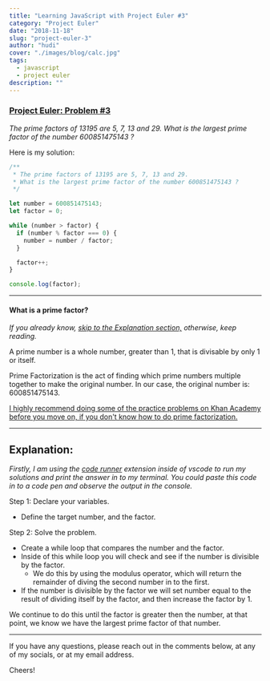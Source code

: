 ```yaml
---
title: "Learning JavaScript with Project Euler #3"
category: "Project Euler"
date: "2018-11-18"
slug: "project-euler-3"
author: "hudi"
cover: "./images/blog/calc.jpg"
tags:
  - javascript
  - project euler
description: ""
---
```


### [Project Euler: Problem #3](https://projecteuler.net/problem=3)

_The prime factors of 13195 are 5, 7, 13 and 29.
What is the largest prime factor of the number 600851475143 ?_

Here is my solution:

```javascript
/**
 * The prime factors of 13195 are 5, 7, 13 and 29.
 * What is the largest prime factor of the number 600851475143 ?
 */

let number = 600851475143;
let factor = 0;

while (number > factor) {
  if (number % factor === 0) {
    number = number / factor;
  }

  factor++;
}

console.log(factor);
```

---

#### What is a prime factor?

_If you already know, [skip to the Explanation section,](#Explanation) otherwise, keep reading._

A prime number is a whole number, greater than 1, that is divisable by only 1 or itself.

Prime Factorization is the act of finding which prime numbers multiple together to make the original number. In our case, the original number is: 600851475143.

[I highly recommend doing some of the practice problems on Khan Academy before you move on, if you don't know how to do prime factorization.](https://www.khanacademy.org/math/pre-algebra/pre-algebra-factors-multiples/pre-algebra-prime-factorization-prealg/e/prime_factorization)

---

## Explanation:

<a id="Explanation"/>

_Firstly, I am using the [code runner](https://marketplace.visualstudio.com/items?itemName=formulahendry.code-runner) extension inside of vscode to run my solutions and print the answer in to my terminal. You could paste this code in to a code pen and observe the output in the console._

Step 1: Declare your variables.

- Define the target number, and the factor.

Step 2: Solve the problem.

- Create a while loop that compares the number and the factor.
- Inside of this while loop you will check and see if the number is divisible by the factor.
  - We do this by using the modulus operator, which will return the remainder of diving the second number in to the first.
- If the number is divisible by the factor we will set number equal to the result of dividing itself by the factor, and then increase the factor by 1.

We continue to do this until the factor is greater then the number, at that point, we know we have the largest prime factor of that number.

---

If you have any questions, please reach out in the comments below, at any of my socials, or at my email address.

Cheers!
